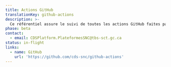 ```yaml
---
title: Actions GitHub
translationKey: github-actions
description: >-
  Ce référentiel assure le suivi de toutes les actions GitHub faites par un membre du SNC.
phase: beta
contact:
  - email: CDSPlatform.PlateformesSNC@tbs-sct.gc.ca
status: in-flight
links:
  - name: GitHub
    url: 'https://github.com/cds-snc/github-actions'
---
```


